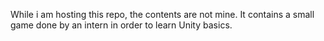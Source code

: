 While i am hosting this repo, the contents are not mine. 
It contains a small game done by an intern in order to learn Unity basics.

